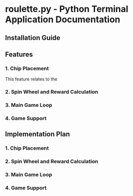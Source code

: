 # roulette.py - Python Terminal Application Documentation
## Installation Guide

## Features
### 1. Chip Placement
This feature relates to the

### 2. Spin Wheel and Reward Calculation


### 3. Main Game Loop


### 4. Game Support


## Implementation Plan
### 1. Chip Placement


### 2. Spin Wheel and Reward Calculation


### 3. Main Game Loop


### 4. Game Support

